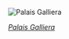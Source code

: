 
![Palais Galliera](https://upload.wikimedia.org/wikipedia/commons/thumb/5/5e/Mus%C3%A9e_Galliera%2C_Paris_21_July_2017.jpg/750px-Mus%C3%A9e_Galliera%2C_Paris_21_July_2017.jpg)

*[Palais Galliera](https://wikipedia.org/wiki/File:Mus%C3%A9e_Galliera,_Paris_21_July_2017.jpg)*
